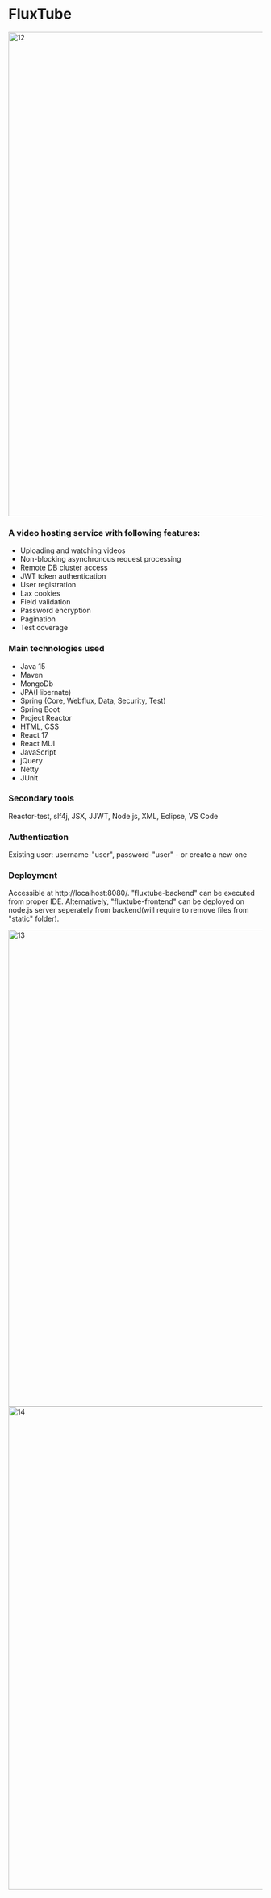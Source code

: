 # FluxTube

<img width="960" alt="12" src="https://user-images.githubusercontent.com/61627180/103140980-ec98b380-46fe-11eb-9e6f-fcc494f9722f.PNG">

### A video hosting service with following features:

   - Uploading and watching videos 
   - Non-blocking asynchronous request processing 
   - Remote DB cluster access
   - JWT token authentication
   - User registration
   - Lax cookies
   - Field validation
   - Password encryption
   - Pagination
   - Test coverage
   
 ### Main technologies used

   - Java 15
   - Maven
   - MongoDb
   - JPA(Hibernate)
   - Spring (Core, Webflux, Data, Security, Test)
   - Spring Boot
   - Project Reactor
   - HTML, CSS
   - React 17
   - React MUI
   - JavaScript
   - jQuery
   - Netty
   - JUnit
   
  ### Secondary tools

  Reactor-test, slf4j, JSX, JJWT, Node.js, XML, Eclipse, VS Code
  
  ### Authentication
  
  Existing user: username-"user", password-"user" - or create a new one
  
  ### Deployment

  Accessible at http://localhost:8080/. "fluxtube-backend" can be executed from proper IDE.
  Alternatively, "fluxtube-frontend" can be deployed on node.js server seperately from backend(will require to remove files from "static" folder).
  
  
<img width="945" alt="13" src="https://user-images.githubusercontent.com/61627180/103140971-962b7500-46fe-11eb-9a41-051665c79d80.PNG">

<img width="958" alt="14" src="https://user-images.githubusercontent.com/61627180/103140972-99266580-46fe-11eb-9de6-6d4e82d825d4.PNG">
